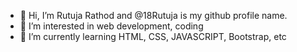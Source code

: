 - 👋 Hi, I’m Rutuja Rathod and @18Rutuja is my github profile name.
- 👀 I’m interested in web development, coding
- 🌱 I’m currently learning HTML, CSS, JAVASCRIPT, Bootstrap, etc
  

  

<!---
18Rutuja/18Rutuja is a ✨ special ✨ repository because its `README.md` (this file) appears on your GitHub profile.
You can click the Preview link to take a look at your changes.
--->
